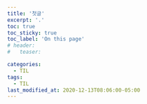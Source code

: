 ```yaml
---
title: '첫글'
excerpt: '.'
toc: true
toc_sticky: true
toc_label: 'On this page'
# header:
#   teaser:

categories:
  - TIL
tags:
  - TIL
last_modified_at: 2020-12-13T08:06:00-05:00
---
```

